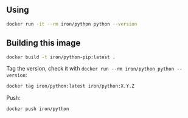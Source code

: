 
## Using

```sh
docker run -it --rm iron/python python --version
```

## Building this image

```sh
docker build -t iron/python-pip:latest .
```

Tag the version, check it with `docker run --rm iron/python python --version`:

```sh
docker tag iron/python:latest iron/python:X.Y.Z
```

Push:

```sh
docker push iron/python
```
